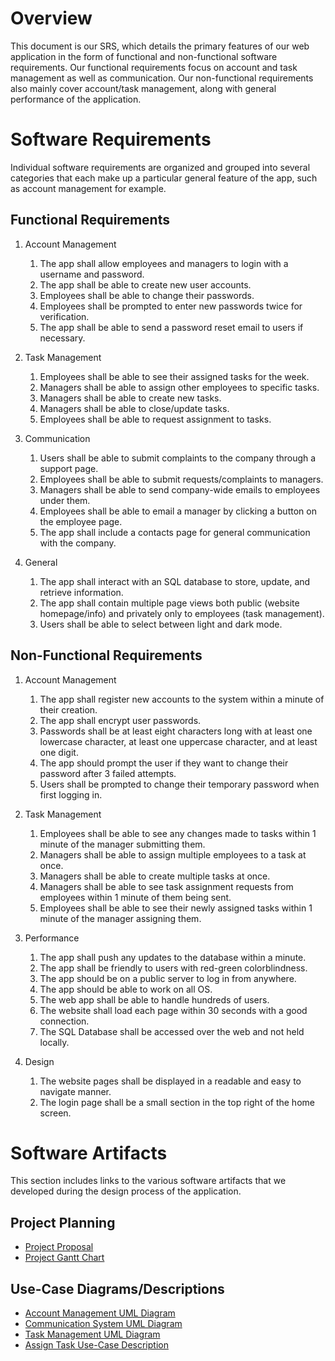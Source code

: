 # Overview

This document is our SRS, which details the primary features of our web application in the form of functional and non-functional software requirements. Our functional requirements focus on account and task management as well as communication. Our non-functional requirements also mainly cover account/task management, along with general performance of the application.

# Software Requirements

Individual software requirements are organized and grouped into several categories that each make up a particular general feature of the app, such as account management for example.

## Functional Requirements

1. Account Management
	1. The app shall allow employees and managers to login with a username and password.
	2. The app shall be able to create new user accounts.
	3. Employees shall be able to change their passwords.
	4. Employees shall be prompted to enter new passwords twice for verification.
	5. The app shall be able to send a password reset email to users if necessary.

2. Task Management
	1. Employees shall be able to see their assigned tasks for the week.
	2. Managers shall be able to assign other employees to specific tasks.
	3. Managers shall be able to create new tasks.
	4. Managers shall be able to close/update tasks.
	5. Employees shall be able to request assignment to tasks. 

3. Communication
	1. Users shall be able to submit complaints to the company through a support page.
	2. Employees shall be able to submit requests/complaints to managers.
	3. Managers shall be able to send company-wide emails to employees under them.
	4. Employees shall be able to email a manager by clicking a button on the employee page.
	5. The app shall include a contacts page for general communication with the company.

4. General
	1. The app shall interact with an SQL database to store, update, and retrieve information.
	2. The app shall contain multiple page views both public (website homepage/info) and privately only to employees (task management). 
	3. Users shall be able to select between light and dark mode. 

## Non-Functional Requirements

1. Account Management
	1. The app shall register new accounts to the system within a minute of their creation.
	2. The app shall encrypt user passwords.
	3. Passwords shall be at least eight characters long with at least one lowercase character, at least one uppercase character, and at least one digit.
	4. The app should prompt the user if they want to change their password after 3 failed attempts.
	5. Users shall be prompted to change their temporary password when first logging in.

2. Task Management
	1. Employees shall be able to see any changes made to tasks within 1 minute of the manager submitting them.
	2. Managers shall be able to assign multiple employees to a task at once.
	3. Managers shall be able to create multiple tasks at once.
	4. Managers shall be able to see task assignment requests from employees within 1 minute of them being sent.
	5. Employees shall be able to see their newly assigned tasks within 1 minute of the manager assigning them.

3. Performance
	1. The app shall push any updates to the database within a minute.
	2. The app shall be friendly to users with red-green colorblindness.
	3. The app should be on a public server to log in from anywhere.
	4. The app should be able to work on all OS.
	5. The web app shall be able to handle hundreds of users.
	6. The website shall load each page within 30 seconds with a good connection.
	7. The SQL Database shall be accessed over the web and not held locally.

4. Design
	1. The website pages shall be displayed in a readable and easy to navigate manner.
	2. The login page shall be a small section in the top right of the home screen.

# Software Artifacts

This section includes links to the various software artifacts that we developed during the design process of the application.

## Project Planning

- [Project Proposal](https://github.com/Schafsnj/GVSU-CIS350-APPS/blob/b0d67a1181943dc9173b775eed8fb7815d116e95/docs/proposal-template.md)
- [Project Gantt Chart](https://github.com/Schafsnj/GVSU-CIS350-APPS/blob/b0d67a1181943dc9173b775eed8fb7815d116e95/docs/CIS%20350%20-%20Gantt%20Chart%20-%20Gantt%20Chart%20(1).pdf)

## Use-Case Diagrams/Descriptions

- [Account Management UML Diagram](https://github.com/Schafsnj/GVSU-CIS350-APPS/blob/f58af4c91d39a2bf532b801914b8e2b04155bed3/artifacts/use_case_diagrams/AccountManagementUML.drawio.pdf)
- [Communication System UML Diagram](https://github.com/Schafsnj/GVSU-CIS350-APPS/blob/f58af4c91d39a2bf532b801914b8e2b04155bed3/artifacts/use_case_diagrams/CommunicationSystemUML.drawio.pdf)
- [Task Management UML Diagram](https://github.com/Schafsnj/GVSU-CIS350-APPS/blob/f58af4c91d39a2bf532b801914b8e2b04155bed3/artifacts/use_case_diagrams/TaskManagementUML.pdf)
- [Assign Task Use-Case Description](https://github.com/Schafsnj/GVSU-CIS350-APPS/blob/f58af4c91d39a2bf532b801914b8e2b04155bed3/artifacts/use_case_diagrams/assign_task_description.md)

